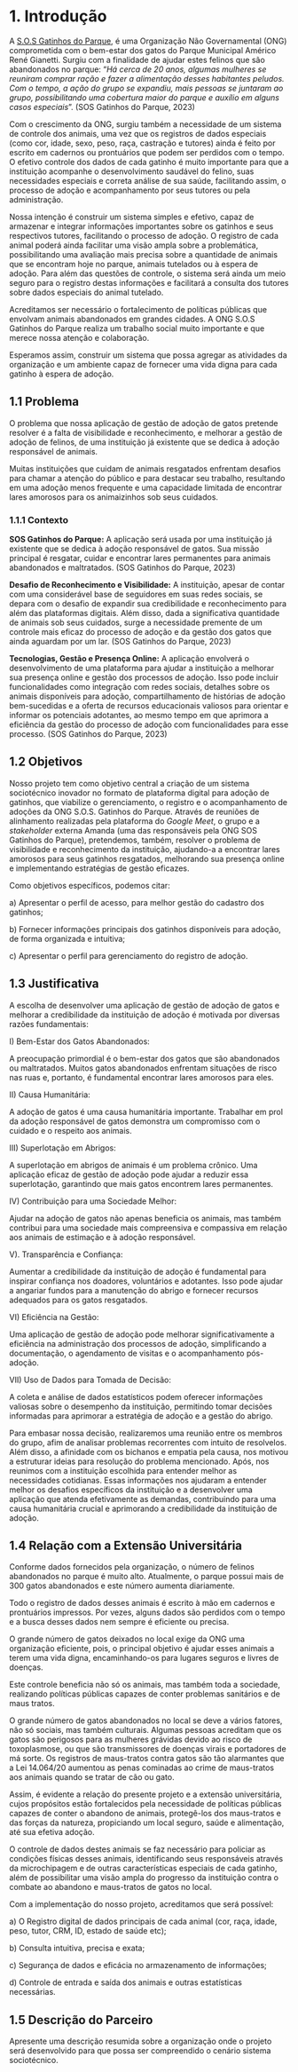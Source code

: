 # 1. Introdução

A  [S.O.S Gatinhos do Parque](https://sosgatinhosdoparque.com.br/site/), é uma Organização Não Governamental (ONG) comprometida com o bem-estar dos gatos do Parque Municipal Américo René Gianetti. 
Surgiu com a finalidade de ajudar estes felinos que são abandonados no parque: “_Há cerca de 20 anos, algumas mulheres se reuniram comprar ração e fazer a alimentação desses habitantes peludos. 
Com o tempo, a ação do grupo se expandiu, mais pessoas se juntaram ao grupo, possibilitando uma cobertura maior do parque e auxílio em alguns casos especiais_”. (SOS Gatinhos do Parque, 2023)

Com o crescimento da ONG, surgiu também a necessidade de um sistema de controle dos animais, uma vez que os registros de dados especiais (como cor, idade, sexo, peso, raça, castração e tutores) ainda é feito por escrito em cadernos ou prontuários que podem ser perdidos com o tempo. O efetivo controle dos dados de cada gatinho é muito importante para que a instituição acompanhe o desenvolvimento saudável do felino, suas necessidades especiais e correta análise de sua saúde, facilitando assim, o processo de adoção e acompanhamento por seus tutores ou pela administração.

Nossa intenção é construir um sistema simples e efetivo, capaz de armazenar e integrar informações importantes sobre os gatinhos e seus respectivos tutores, facilitando o processo de adoção. O registro de cada animal poderá ainda facilitar uma visão ampla sobre a problemática, possibilitando uma avaliação mais precisa sobre a quantidade de animais que se encontram hoje no parque, animais tutelados ou à espera de adoção. Para além das questões de controle, o sistema será ainda um meio seguro para o registro destas informações e facilitará a consulta dos tutores sobre dados especiais do animal tutelado.

Acreditamos ser necessário o fortalecimento de políticas públicas que envolvam animais abandonados em grandes cidades. A ONG S.O.S Gatinhos do Parque realiza um trabalho social muito importante e que merece nossa atenção e colaboração.

Esperamos assim, construir um sistema que possa agregar as atividades da organização e um ambiente capaz de fornecer uma vida digna para cada gatinho à espera de adoção.


## 1.1 Problema

O problema que nossa aplicação de gestão de adoção de gatos pretende resolver é a falta de visibilidade e reconhecimento, e melhorar a gestão de adoção de felinos, de uma instituição já existente que se dedica à adoção responsável de animais. 

Muitas instituições que cuidam de animais resgatados enfrentam desafios para chamar a atenção do público e para destacar seu trabalho, resultando em uma adoção menos frequente e uma capacidade limitada de encontrar lares amorosos para os animaizinhos sob seus cuidados.

### 1.1.1 Contexto

**SOS Gatinhos do Parque:** A aplicação será usada por uma instituição já existente que se dedica à adoção responsável de gatos. Sua missão principal é resgatar, cuidar e encontrar lares permanentes para animais abandonados e maltratados. (SOS Gatinhos do Parque, 2023)

**Desafio de Reconhecimento e Visibilidade:** A instituição, apesar de contar com uma considerável base de seguidores em suas redes sociais, se depara com o desafio de expandir sua credibilidade e reconhecimento para além das plataformas digitais. Além disso, dada a significativa quantidade de animais sob seus cuidados, surge a necessidade premente de um controle mais eficaz do processo de adoção e da gestão dos gatos que ainda aguardam por um lar. (SOS Gatinhos do Parque, 2023)

**Tecnologias, Gestão e Presença Online:** A aplicação envolverá o desenvolvimento de uma plataforma para ajudar a instituição a melhorar sua presença online e gestão dos processos de adoção. Isso pode incluir funcionalidades como integração com redes sociais, detalhes sobre os animais disponíveis para adoção, compartilhamento de histórias de adoção bem-sucedidas e a oferta de recursos educacionais valiosos para orientar e informar os potenciais adotantes, ao mesmo tempo em que aprimora a eficiência da gestão do processo de adoção com funcionalidades para esse processo. (SOS Gatinhos do Parque, 2023)


## 1.2 Objetivos

Nosso projeto tem como objetivo central a criação de um sistema sociotécnico inovador no formato de plataforma digital para adoção de gatinhos, que viabilize o gerenciamento, o registro e o acompanhamento de adoções da ONG S.O.S. Gatinhos do Parque. Através de reuniões de alinhamento realizadas pela plataforma do _Google Meet_, o grupo e a _stakeholder_ externa Amanda (uma das responsáveis pela ONG SOS Gatinhos do Parque), pretendemos, também, resolver o problema de visibilidade e reconhecimento da instituição, ajudando-a a encontrar lares amorosos para seus gatinhos resgatados, melhorando sua presença online e implementando estratégias de gestão eficazes.

Como objetivos específicos, podemos citar:

a) Apresentar o perfil de acesso, para melhor gestão do cadastro dos gatinhos;

b) Fornecer informações principais dos gatinhos disponíveis para adoção, de forma organizada e intuitiva;

c) Apresentar o perfil para gerenciamento do registro de adoção.


## 1.3 Justificativa

A escolha de desenvolver uma aplicação de gestão de adoção de gatos e melhorar a credibilidade da instituição de adoção é motivada por diversas razões fundamentais:

I) Bem-Estar dos Gatos Abandonados:

A preocupação primordial é o bem-estar dos gatos que são abandonados ou maltratados. Muitos gatos abandonados enfrentam situações de risco nas ruas e, portanto, é fundamental encontrar lares amorosos para eles.

II) Causa Humanitária:

A adoção de gatos é uma causa humanitária importante. Trabalhar em prol da adoção responsável de gatos demonstra um compromisso com o cuidado e o respeito aos animais.

III) Superlotação em Abrigos:

A superlotação em abrigos de animais é um problema crônico. Uma aplicação eficaz de gestão de adoção pode ajudar a reduzir essa superlotação, garantindo que mais gatos encontrem lares permanentes.

IV) Contribuição para uma Sociedade Melhor:

Ajudar na adoção de gatos não apenas beneficia os animais, mas também contribui para uma sociedade mais compreensiva e compassiva em relação aos animais de estimação e à adoção responsável.

V). Transparência e Confiança:

Aumentar a credibilidade da instituição de adoção é fundamental para inspirar confiança nos doadores, voluntários e adotantes. Isso pode ajudar a angariar fundos para a manutenção do abrigo e fornecer recursos adequados para os gatos resgatados.

VI) Eficiência na Gestão:

Uma aplicação de gestão de adoção pode melhorar significativamente a eficiência na administração dos processos de adoção, simplificando a documentação, o agendamento de visitas e o acompanhamento pós-adoção.

VII) Uso de Dados para Tomada de Decisão:

A coleta e análise de dados estatísticos podem oferecer informações valiosas sobre o desempenho da instituição, permitindo tomar decisões informadas para aprimorar a estratégia de adoção e a gestão do abrigo.


Para embasar nossa decisão, realizaremos uma reunião entre os membros do grupo, afim de analisar problemas recorrentes com intuito de resolvelos. Além disso, a afinidade com os bichanos e empatia pela causa, nos motivou a estruturar ideias para resolução do problema mencionado. Após, nos reunimos com a instituição escolhida para entender melhor as necessidades cotidianas. Essas informações nos ajudaram a entender melhor os desafios específicos da instituição e a desenvolver uma aplicação que atenda efetivamente as demandas, contribuindo para uma causa humanitária crucial e aprimorando a credibilidade da instituição de adoção.


## 1.4 Relação com a Extensão Universitária

Conforme dados fornecidos pela organização, o número de felinos abandonados no parque é muito alto. Atualmente, o parque possui mais de 300 gatos abandonados e este número aumenta diariamente.

Todo o registro de dados desses animais é escrito à mão em cadernos e prontuários impressos. Por vezes, alguns dados são perdidos com o tempo e a busca desses dados nem sempre é eficiente ou precisa.

O grande número de gatos deixados no local exige da ONG uma organização eficiente, pois, o principal objetivo é ajudar esses animais a terem uma vida digna, encaminhando-os para lugares seguros e livres de doenças.

Este controle beneficia não só os animais, mas também toda a sociedade, realizando políticas públicas capazes de conter problemas sanitários e de maus tratos.

O grande número de gatos abandonados no local se deve a vários fatores, não só sociais, mas também culturais. Algumas pessoas acreditam que os gatos são perigosos para as mulheres grávidas devido ao risco de toxoplasmose, ou que são transmissores de doenças virais e portadores de má sorte. Os registros de maus-tratos contra gatos são tão alarmantes que a Lei 14.064/20 aumentou as penas cominadas ao crime de maus-tratos aos animais quando se tratar de cão ou gato.

Assim, é evidente a relação do presente projeto e a extensão universitária, cujos propósitos estão fortalecidos pela necessidade de políticas públicas capazes de conter o abandono de animais, protegê-los dos maus-tratos e das forças da natureza, propiciando um local seguro, saúde e alimentação, até sua efetiva adoção.

O controle de dados destes animais se faz necessário para policiar as condições físicas desses animais, identificando seus responsáveis através da microchipagem e de outras características especiais de cada gatinho, além de possibilitar uma visão ampla do progresso da instituição contra o combate ao abandono e maus-tratos de gatos no local.

Com a implementação do nosso projeto, acreditamos que será possível:

a) O Registro digital de dados principais de cada animal (cor, raça, idade, peso, tutor, CRM, ID, estado de saúde etc);

b) Consulta intuitiva, precisa e exata;

c) Segurança de dados e eficácia no armazenamento de informações;

d) Controle de entrada e saída dos animais e outras estatísticas necessárias.

  
## 1.5 Descrição do Parceiro

Apresente uma descrição resumida sobre a organização onde o projeto será desenvolvido para que possa ser compreendido o cenário sistema sociotécnico.
